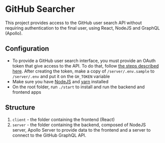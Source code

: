 # GitHub Searcher

This project provides access to the GitHub user search API without requiring authentication to the final user, using
React, NodeJS and GraphQL (Apollo).

## Configuration

- To provide a GitHub user search interface, you must provide an OAuth token that give access to the API. To do
that, follow [the steps described here](https://docs.github.com/en/graphql/guides/forming-calls-with-graphql#authenticating-with-graphql).
After creating the token, make a copy of `/server/.env.sample` to `/server/.env` and put it on the
`GH_TOKEN` variable
- Make sure you have [NodeJS](https://nodejs.org/en/) and [yarn](https://yarnpkg.com/) installed
- On the root folder, run `./start` to install and run the backend and frontend apps

## Structure

1. `client` - the folder containing the frontend (React)
2. `server` - the folder containing the backend, composed of NodeJS server, Apollo Server to provide data to the frontend
and a server to connect to the GitHub GraphQL API.
